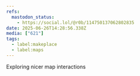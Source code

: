 ```yaml
---
refs:
  mastodon_status:
    - https://social.lol/@r0b/114750137062802835
date: 2025-06-26T14:28:56.338Z
media: ["621"]
tags:
  - label:makeplace
  - label:maps
---
```


Exploring nicer map interactions

